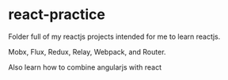 # react-practice

Folder full of my reactjs projects intended for me to learn reactjs.

Mobx, Flux, Redux, Relay, Webpack, and Router.

Also learn how to combine angularjs with react
